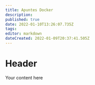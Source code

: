 ```yaml
---
title: Apuntes Docker
description: 
published: true
date: 2022-01-10T13:26:07.735Z
tags: 
editor: markdown
dateCreated: 2022-01-09T20:37:41.505Z
---
```


# Header
Your content here